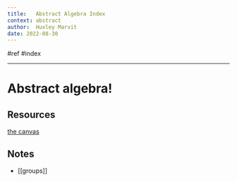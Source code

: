 ```yaml
---
title:   Abstract Algebra Index
context: abstract
author:  Huxley Marvit
date: 2022-08-30
---
```


#ref #index

***

# Abstract algebra!

## Resources
[the canvas](https://nuevaschool.instructure.com/courses/4390)


## Notes
- [[groups]]




